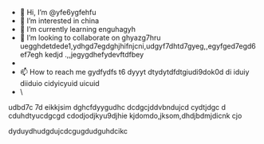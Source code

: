 - 👋 Hi, I’m @yfe6ygfehfu
- 👀 I’m interested in china
- 🌱 I’m currently learning enguhagyh
- 💞️ I’m looking to collaborate on ghyazg7hru  uegghdetdede1,ydhgd7egdghjhifnjcni,udgyf7dhtd7gyeg,,egyfged7egd6ef7egh   kedjd   .,,jegygdhefydevftdfbey
- 
- 📫 How to reach me gydfydfs t6 dyyyt  dtydytdfdtgiudi9dok0d di iduiy diiduio cidyicyuid uicuid
- \

<!---
yfe6ygfehfu/yfe6ygfehfu is a ✨ special ✨ repository because its `README.md` (this file) appears on your GitHub profile.
You can click the Preview link to take a look at your changes.
--->
udbd7c 7d  eikkjsim   dghcfdyygudhc dcdgcjddvbndujcd  cydtjdgc d cduhdtyucdgcgd cdodjodjkyu9djhie kjdomdo,jksom,dhdjbdmjdicnk cjo


 dyduydhudgdujcdcgugdudguhdcikc
 
 
 
